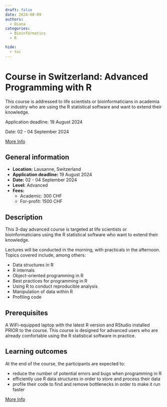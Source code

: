 ```yaml
---
draft: false
date: 2024-08-09
authors:
  - Diana
categories:
  - Bioinformatics
  - R

hide:
  - toc
---
```


# Course in Switzerland: Advanced Programming with R

This course is addressed to life scientists or bioinformaticians in academia or industry who are using the R statistical software and want to extend their knowledge.

Application deadline: 19 August 2024

Date: 02 - 04 September 2024

[More Info](https://www.sib.swiss/training/course/20240902_APRWR) 

<!-- more -->

## General information 

* __Location:__  Lausanne, Switzerland
* __Application deadline:__ 19 August 2024
* __Date:__ 02 - 04 September 2024
* __Level:__ Advanced
* __Fees:__
  * Academic: 300 CHF
  * For-profit: 1500 CHF

## Description

This 3-day advanced course is targeted at life scientists or bioinformaticians using the R statistical software who want to extend their knowledge.

Lectures will be conducted in the morning, with practicals in the afternoon. Topics covered include, among others:

* Data structures in R
* R internals
* Object-oriented programming in R
* Best practices for programming in R
* Using R to conduct reproducible analysis
* Manipulation of data within R
* Profiling code

## Prerequisites

A WiFi-equipped laptop with the latest R version and RStudio installed PRIOR to the course.
This course is designed for advanced users who are already comfortable using the R statistical software in practice.

## Learning outcomes

At the end of the course, the participants are expected to:

* reduce the number of potential errors and bugs when programming in R
* efficiently use R data structures in order to store and process their data
* profile their code to find and remove bottlenecks in order to make it run faster


[More Info](https://www.sib.swiss/training/course/20240902_APRWR) 

